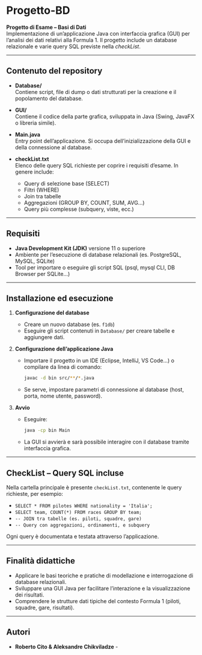 # Progetto-BD

**Progetto di Esame – Basi di Dati**  
Implementazione di un’applicazione Java con interfaccia grafica (GUI) per l’analisi dei dati relativi alla Formula 1. Il progetto include un database relazionale e varie query SQL previste nella *checkList*.

---

## Contenuto del repository
- **Database/**  
  Contiene script, file di dump o dati strutturati per la creazione e il popolamento del database.

- **GUI/**  
  Contiene il codice della parte grafica, sviluppata in Java (Swing, JavaFX o libreria simile).

- **Main.java**  
  Entry point dell’applicazione. Si occupa dell’inizializzazione della GUI e della connessione al database.

- **checkList.txt**  
  Elenco delle query SQL richieste per coprire i requisiti d’esame. In genere include:
  - Query di selezione base (SELECT)
  - Filtri (WHERE)
  - Join tra tabelle
  - Aggregazioni (GROUP BY, COUNT, SUM, AVG…)
  - Query più complesse (subquery, viste, ecc.)

---

## Requisiti
- **Java Development Kit (JDK)** versione 11 o superiore
- Ambiente per l’esecuzione di database relazionali (es. PostgreSQL, MySQL, SQLite)
- Tool per importare o eseguire gli script SQL (psql, mysql CLI, DB Browser per SQLite…)

---

## Installazione ed esecuzione

1. **Configurazione del database**  
   - Creare un nuovo database (es. `f1db`)
   - Eseguire gli script contenuti in `Database/` per creare tabelle e aggiungere dati.

2. **Configurazione dell’applicazione Java**  
   - Importare il progetto in un IDE (Eclipse, IntelliJ, VS Code…) o compilare da linea di comando:
     ```bash
     javac -d bin src/**/*.java
     ```
   - Se serve, impostare parametri di connessione al database (host, porta, nome utente, password).

3. **Avvio**  
   - Eseguire:
     ```bash
     java -cp bin Main
     ```
   - La GUI si avvierà e sarà possibile interagire con il database tramite interfaccia grafica.

---

## CheckList – Query SQL incluse
Nella cartella principale è presente `checkList.txt`, contenente le query richieste, per esempio:

- `SELECT * FROM pilotes WHERE nationality = 'Italia';`  
- `SELECT team, COUNT(*) FROM races GROUP BY team;`  
- `-- JOIN tra tabelle (es. piloti, squadre, gare)`  
- `-- Query con aggregazioni, ordinamenti, e subquery`

Ogni query è documentata e testata attraverso l’applicazione.

---

## Finalità didattiche
- Applicare le basi teoriche e pratiche di modellazione e interrogazione di database relazionali.
- Sviluppare una GUI Java per facilitare l’interazione e la visualizzazione dei risultati.
- Comprendere le strutture dati tipiche del contesto Formula 1 (piloti, squadre, gare, risultati).

---

## Autori
- **Roberto Cito & Aleksandre Chikviladze** -
